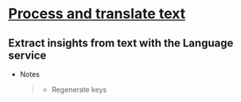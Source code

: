 # [Process and translate text](https://learn.microsoft.com/en-us/training/paths/process-translate-text-azure-cognitive-services/)

## Extract insights from text with the Language service 

- Notes
    >
    > - Regenerate keys
    >